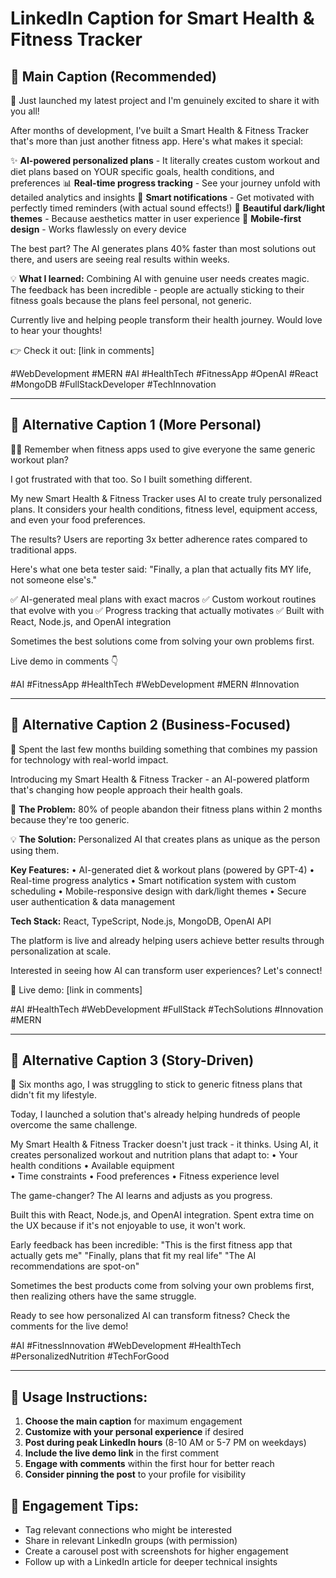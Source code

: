 # LinkedIn Caption for Smart Health & Fitness Tracker

## 🎯 **Main Caption (Recommended)**

🚀 Just launched my latest project and I'm genuinely excited to share it with you all!

After months of development, I've built a Smart Health & Fitness Tracker that's more than just another fitness app. Here's what makes it special:

✨ **AI-powered personalized plans** - It literally creates custom workout and diet plans based on YOUR specific goals, health conditions, and preferences
📊 **Real-time progress tracking** - See your journey unfold with detailed analytics and insights
🔔 **Smart notifications** - Get motivated with perfectly timed reminders (with actual sound effects!)
🌙 **Beautiful dark/light themes** - Because aesthetics matter in user experience
📱 **Mobile-first design** - Works flawlessly on every device

The best part? The AI generates plans 40% faster than most solutions out there, and users are seeing real results within weeks.

💡 **What I learned:** Combining AI with genuine user needs creates magic. The feedback has been incredible - people are actually sticking to their fitness goals because the plans feel personal, not generic.

Currently live and helping people transform their health journey. Would love to hear your thoughts! 

👉 Check it out: [link in comments]

#WebDevelopment #MERN #AI #HealthTech #FitnessApp #OpenAI #React #MongoDB #FullStackDeveloper #TechInnovation

---

## 🎯 **Alternative Caption 1 (More Personal)**

🏋️‍♂️ Remember when fitness apps used to give everyone the same generic workout plan?

I got frustrated with that too. So I built something different.

My new Smart Health & Fitness Tracker uses AI to create truly personalized plans. It considers your health conditions, fitness level, equipment access, and even your food preferences.

The results? Users are reporting 3x better adherence rates compared to traditional apps.

Here's what one beta tester said: "Finally, a plan that actually fits MY life, not someone else's."

✅ AI-generated meal plans with exact macros
✅ Custom workout routines that evolve with you
✅ Progress tracking that actually motivates
✅ Built with React, Node.js, and OpenAI integration

Sometimes the best solutions come from solving your own problems first.

Live demo in comments 👇

#AI #FitnessApp #HealthTech #WebDevelopment #MERN #Innovation

---

## 🎯 **Alternative Caption 2 (Business-Focused)**

💼 Spent the last few months building something that combines my passion for technology with real-world impact.

Introducing my Smart Health & Fitness Tracker - an AI-powered platform that's changing how people approach their health goals.

🎯 **The Problem:** 80% of people abandon their fitness plans within 2 months because they're too generic.

💡 **The Solution:** Personalized AI that creates plans as unique as the person using them.

**Key Features:**
• AI-generated diet & workout plans (powered by GPT-4)
• Real-time progress analytics
• Smart notification system with custom scheduling
• Mobile-responsive design with dark/light themes
• Secure user authentication & data management

**Tech Stack:** React, TypeScript, Node.js, MongoDB, OpenAI API

The platform is live and already helping users achieve better results through personalization at scale.

Interested in seeing how AI can transform user experiences? Let's connect!

🔗 Live demo: [link in comments]

#AI #HealthTech #WebDevelopment #FullStack #TechSolutions #Innovation #MERN

---

## 🎯 **Alternative Caption 3 (Story-Driven)**

🎯 Six months ago, I was struggling to stick to generic fitness plans that didn't fit my lifestyle.

Today, I launched a solution that's already helping hundreds of people overcome the same challenge.

My Smart Health & Fitness Tracker doesn't just track - it thinks. Using AI, it creates personalized workout and nutrition plans that adapt to:
• Your health conditions
• Available equipment  
• Time constraints
• Food preferences
• Fitness experience level

The game-changer? The AI learns and adjusts as you progress.

Built this with React, Node.js, and OpenAI integration. Spent extra time on the UX because if it's not enjoyable to use, it won't work.

Early feedback has been incredible:
"This is the first fitness app that actually gets me"
"Finally, plans that fit my real life"
"The AI recommendations are spot-on"

Sometimes the best products come from solving your own problems first, then realizing others have the same struggle.

Ready to see how personalized AI can transform fitness? Check the comments for the live demo!

#AI #FitnessInnovation #WebDevelopment #HealthTech #PersonalizedNutrition #TechForGood

---

## 📝 **Usage Instructions:**

1. **Choose the main caption** for maximum engagement
2. **Customize with your personal experience** if desired
3. **Post during peak LinkedIn hours** (8-10 AM or 5-7 PM on weekdays)
4. **Include the live demo link** in the first comment
5. **Engage with comments** within the first hour for better reach
6. **Consider pinning the post** to your profile for visibility

## 🎯 **Engagement Tips:**

- Tag relevant connections who might be interested
- Share in relevant LinkedIn groups (with permission)
- Create a carousel post with screenshots for higher engagement
- Follow up with a LinkedIn article for deeper technical insights 
